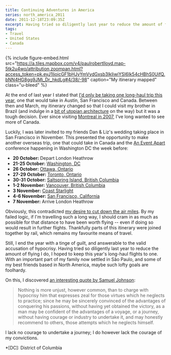 ```yaml
---
title: Continuing Adventures in America
series: north_america_2011
date: 2011-12-18T23:09:35Z
excerpt: Having tried so diligently last year to reduce the amount of flying I do, I hoped to keep this year's long-haul flights to one. With an important part of my family now settled in São Paulo, and some of my best friends based in San Francisco, maybe such lofty goals are foolhardy. Before I write about my most recent travels, I address the hypocrisy in taking such a trip.
tags:
- Travel
- United States
- Canada
---
```

{% include figure-embed.html
  src="https://a.tiles.mapbox.com/v4/paulrobertlloyd.map-5tk2u4wo/attribution,zoompan.html?access_token=pk.eyJ1IjoicGF1bHJvYmVydGxsb3lkIiwiYSI6Ik54cHBhS0UifQ.bNN4HG8gg9JMj_Dr_hkdLg#4/38/-98"
  caption="My itinerary mapped"
  class="u-bleed"
%}

At the end of last year I stated that [I'd only be taking one long-haul trip this year][1], one that would take in Austin, San Francisco and Canada. Between then and March, my itinerary changed so that I could visit my brother in Brazil (and indulge in a [bit of utopian architecture][2] on the way) but it was a tough decision. Ever since visiting [Montreal in 2007][3], I've long wanted to see more of Canada.

Luckily, I was later invited to my friends Dan & Liz's wedding taking place in San Francisco in November. This presented the opportunity to make another overseas trip, one that could take in Canada and the [An Event Apart][4] conference happening in Washington DC the week before:

  * **20 October:** Depart London Heathrow
  * **21-25 October:** [Washington, DC][5]
  * **26 October:** [Ottawa, Ontario][6]
  * **27-29 October:** [Toronto, Ontario][7]
  * **30-31 October:** [Saltspring Island, British Columbia][8]
  * **1-2 November:** [Vancouver, British Columbia][9]
  * **3 November:** [Coast Starlight][10]
  * **4-6 November:** [San Francisco, California][10]
  * **7 November:** Arrive London Heathrow

Obviously, this contradicted [my desire to cut down the air miles][11]. By my failed logic, if I'm travelling such a long way, I should cram in as much as possible for that distance to have been worth flying -- even if doing so would result in further flights. Thankfully parts of this itinerary were joined together by rail, which remains my favourite means of travel.

Still, I end the year with a tinge of guilt, and answerable to the valid accusation of hypocrisy. Having tried so diligently last year to reduce the amount of flying I do, I hoped to keep this year's long-haul flights to one. With an important part of my family now settled in São Paulo, and some of my best friends based in North America, maybe such lofty goals are foolhardy.

On this, I discovered [an interesting quote by Samuel Johnson][12]:

> Nothing is more unjust, however common, than to charge with hypocrisy him that expresses zeal for those virtues which he neglects to practice; since he may be sincerely convinced of the advantages of conquering his passions, without having yet obtained the victory, as a man may be confident of the advantages of a voyage, or a journey, without having courage or industry to undertake it, and may honestly recommend to others, those attempts which he neglects himself.

I lack no courage to undertake a journey; I do however lack the courage of my convictions.

[1]: /2010/10/sxsw_greener_is_better/
[2]: /2011/07/the_architecture_of_brasilia/
[3]: http://lloydyweb.paulrobertlloyd.com/blog/2007/07/a_few_days_in_montreal.php
[4]: http://aneventapart.com/2011/dc/
[5]: /2011/12/washington_dc/
[6]: /2011/12/ottawa/
[7]: /2011/12/toronto/
[8]: /2011/12/saltspring_island/
[9]: /2011/12/vancouver/
[10]: /2012/01/san_francisco/
[11]: /2010/02/a_green_focus/
[12]: http://en.wikipedia.org/wiki/Hypocrisy

*[DC]: District of Columbia
